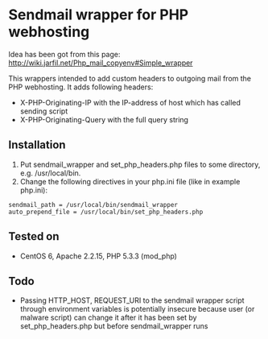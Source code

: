 # Sendmail wrapper for PHP webhosting

Idea has been got from this page: http://wiki.jarfil.net/Php_mail_copyenv#Simple_wrapper

This wrappers intended to add custom headers to outgoing mail from the PHP webhosting.
It adds following headers:
* X-PHP-Originating-IP with the IP-address of host which has called sending script
* X-PHP-Originating-Query with the full query string

## Installation
1. Put sendmail_wrapper and set_php_headers.php files to some directory, e.g. /usr/local/bin.
2. Change the following directives in your php.ini file (like in example php.ini):
```
sendmail_path = /usr/local/bin/sendmail_wrapper
auto_prepend_file = /usr/local/bin/set_php_headers.php
```

## Tested on
* CentOS 6, Apache 2.2.15, PHP 5.3.3 (mod_php)

## Todo
* Passing HTTP_HOST, REQUEST_URI to the sendmail wrapper script through environment variables is potentially insecure because user (or malware script) can change it after it has been set by set_php_headers.php but before sendmail_wrapper runs
